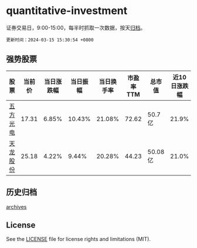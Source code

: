 # quantitative-investment

证券交易日，9:00-15:00，每半时抓取一次数据，按天[归档](archives)。

`更新时间：2024-03-15 15:30:54 +0800`

## 强势股票

|股票|当前价|当日涨跌幅|当日振幅|当日换手率|市盈率TTM|总市值|近10日涨跌幅|
|----|----|----|----|----|----|----|----|
|[五方光电](https://xueqiu.com/S/SZ002962)|17.31|6.85%|10.43%|21.08%|72.62|50.7亿|21.9%|
|[天龙股份](https://xueqiu.com/S/SH603266)|25.18|4.22%|9.44%|20.28%|44.23|50.08亿|21.0%|

## 历史归档

[archives](archives)

## License

See the [LICENSE](LICENSE) file for license rights and limitations (MIT).